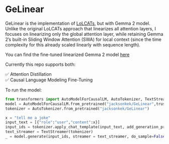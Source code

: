 # GeLinear

GeLinear is the implementation of [LoLCATs](https://arxiv.org/pdf/2410.10254), but with Gemma 2 model.
Unlike the original LoLCATs approach that linearizes all attention layers, I focuses on linearizing only the global attention layer, while retaining Gemma 2’s built-in Sliding Window Attention (SWA) for local context (since the time complexity for this already scaled linearly with sequence length). 

You can find the fine-tuned linearized Gemma 2 model [here](https://huggingface.co/jacksonkek/GeLinear)

Currently this repo supports both:

✅ Attention Distillation <br>
✅ Causal Language Modeling Fine-Tuning

To run the model:
```python
from transformers import AutoModelForCausalLM, AutoTokenizer, TextStreamer
model = AutoModelForCausalLM.from_pretrained("jacksonkek/GeLinear",trust_remote_code=True,torch_dtype=torch.bfloat16,device_map="sequential")
tokenizer = AutoTokenizer.from_pretrained("jacksonkek/GeLinear")

x = "tell me a joke"
input_text = [{"role":"user","content":x}]
input_ids = tokenizer.apply_chat_template(input_text, add_generation_prompt=True,return_tensors="pt").to("cuda")
text_streamer = TextStreamer(tokenizer)
_ = model.generate(input_ids, streamer = text_streamer, do_sample=False,max_new_tokens = 8192)

```
